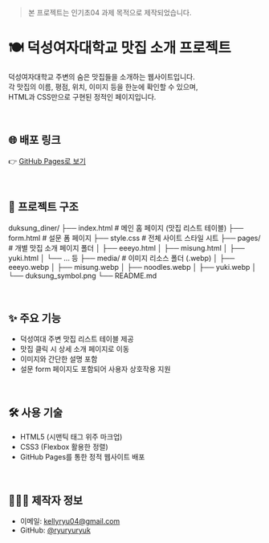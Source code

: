 >  본 프로젝트는 인기초04 과제 목적으로 제작되었습니다.

# 🍽️ 덕성여자대학교 맛집 소개 프로젝트

덕성여자대학교 주변의 숨은 맛집들을 소개하는 웹사이트입니다.  
각 맛집의 이름, 평점, 위치, 이미지 등을 한눈에 확인할 수 있으며,  
HTML과 CSS만으로 구현된 정적인 페이지입니다.

<br>

## 🌐 배포 링크

👉 [GitHub Pages로 보기](https://ryuryuryuk.github.io/duksung_diner/)

<br>

## 📁 프로젝트 구조

duksung_diner/ 
├── index.html # 메인 홈 페이지 (맛집 리스트 테이블) 
├── form.html # 설문 폼 페이지 
├── style.css # 전체 사이트 스타일 시트 
├── pages/ # 개별 맛집 소개 페이지 폴더 
│ ├── eeeyo.html 
│ ├── misung.html 
│ ├── yuki.html 
│ └── ... 등 
├── media/ # 이미지 리소스 폴더 (.webp) 
│ ├── eeeyo.webp 
│ ├── misung.webp 
│ ├── noodles.webp 
│ ├── yuki.webp 
│ └── duksung_symbol.png 
└── README.md 

<br>

## ✨ 주요 기능

- 덕성여대 주변 맛집 리스트 테이블 제공
- 맛집 클릭 시 상세 소개 페이지로 이동
- 이미지와 간단한 설명 포함
- 설문 form 페이지도 포함되어 사용자 상호작용 지원

<br>

## 🛠 사용 기술

- HTML5 (시맨틱 태그 위주 마크업)
- CSS3 (Flexbox 활용한 정렬)
- GitHub Pages를 통한 정적 웹사이트 배포
  
<br>

## 🙋🏻‍♀️ 제작자 정보

- 이메일: kellyryu04@gmail.com  
- GitHub: [@ryuryuryuk](https://github.com/ryuryuryuk)
